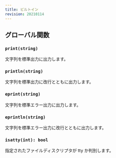 ```yaml
---
title: ビルトイン
revision: 20210114
---
```


<wip></wip>

## グローバル関数

### `print(string)`

文字列を標準出力に出力します。

### `println(string)`

文字列を標準出力に改行とともに出力します。

### `eprint(string)`

文字列を標準エラー出力に出力します。

### `eprintln(string)`

文字列を標準エラー出力に改行とともに出力します。

### `isatty(int): bool`

指定されたファイルディスクリプタが tty か判別します。
